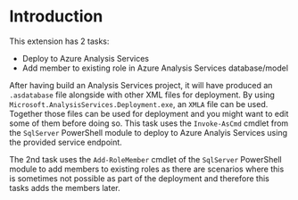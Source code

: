 # Introduction

This extension has 2 tasks:

- Deploy to Azure Analysis Services
- Add member to existing role in Azure Analysis Services database/model

After having build an Analysis Services project, it will have produced an `.asdatabase` file alongside with other XML files for deployment. By using `Microsoft.AnalysisServices.Deployment.exe`, an `XMLA` file can be used. Together those files can be used for deployment and you might want to edit some of them before doing so. This task uses the `Invoke-AsCmd` cmdlet from the `SqlServer` PowerShell module to deploy to Azure Analyis Services using the provided service endpoint.

The 2nd task uses the `Add-RoleMember` cmdlet of the `SqlServer` PowerShell module to add members to existing roles as there are scenarios where this is sometimes not possible as part of the deployment and therefore this tasks adds the members later.
